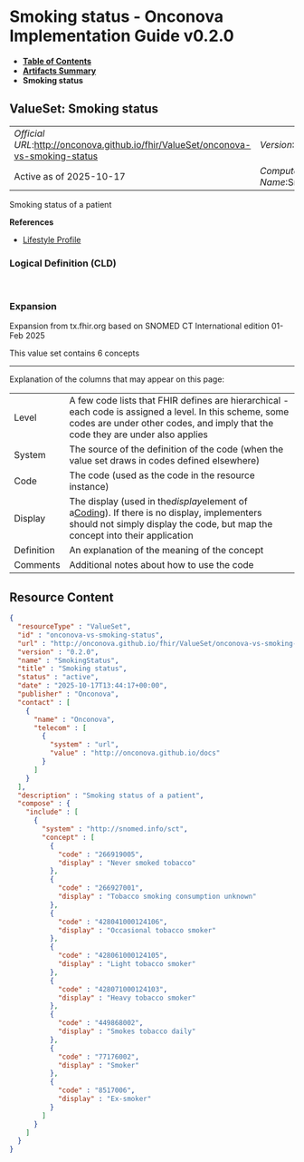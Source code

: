 # Smoking status - Onconova Implementation Guide v0.2.0

* [**Table of Contents**](toc.md)
* [**Artifacts Summary**](artifacts.md)
* **Smoking status**

## ValueSet: Smoking status 

| | |
| :--- | :--- |
| *Official URL*:http://onconova.github.io/fhir/ValueSet/onconova-vs-smoking-status | *Version*:0.2.0 |
| Active as of 2025-10-17 | *Computable Name*:SmokingStatus |

 
Smoking status of a patient 

 **References** 

* [Lifestyle Profile](StructureDefinition-onconova-lifestyle.md)

### Logical Definition (CLD)

 

### Expansion

Expansion from tx.fhir.org based on SNOMED CT International edition 01-Feb 2025

This value set contains 6 concepts

-------

 Explanation of the columns that may appear on this page: 

| | |
| :--- | :--- |
| Level | A few code lists that FHIR defines are hierarchical - each code is assigned a level. In this scheme, some codes are under other codes, and imply that the code they are under also applies |
| System | The source of the definition of the code (when the value set draws in codes defined elsewhere) |
| Code | The code (used as the code in the resource instance) |
| Display | The display (used in the*display*element of a[Coding](http://hl7.org/fhir/R4/datatypes.html#Coding)). If there is no display, implementers should not simply display the code, but map the concept into their application |
| Definition | An explanation of the meaning of the concept |
| Comments | Additional notes about how to use the code |



## Resource Content

```json
{
  "resourceType" : "ValueSet",
  "id" : "onconova-vs-smoking-status",
  "url" : "http://onconova.github.io/fhir/ValueSet/onconova-vs-smoking-status",
  "version" : "0.2.0",
  "name" : "SmokingStatus",
  "title" : "Smoking status",
  "status" : "active",
  "date" : "2025-10-17T13:44:17+00:00",
  "publisher" : "Onconova",
  "contact" : [
    {
      "name" : "Onconova",
      "telecom" : [
        {
          "system" : "url",
          "value" : "http://onconova.github.io/docs"
        }
      ]
    }
  ],
  "description" : "Smoking status of a patient",
  "compose" : {
    "include" : [
      {
        "system" : "http://snomed.info/sct",
        "concept" : [
          {
            "code" : "266919005",
            "display" : "Never smoked tobacco"
          },
          {
            "code" : "266927001",
            "display" : "Tobacco smoking consumption unknown"
          },
          {
            "code" : "428041000124106",
            "display" : "Occasional tobacco smoker"
          },
          {
            "code" : "428061000124105",
            "display" : "Light tobacco smoker"
          },
          {
            "code" : "428071000124103",
            "display" : "Heavy tobacco smoker"
          },
          {
            "code" : "449868002",
            "display" : "Smokes tobacco daily"
          },
          {
            "code" : "77176002",
            "display" : "Smoker"
          },
          {
            "code" : "8517006",
            "display" : "Ex-smoker"
          }
        ]
      }
    ]
  }
}

```
